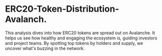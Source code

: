 # ERC20-Token-Distribution-Avalanch.
This analysis dives into how ERC20 tokens are spread out on Avalanche. It helps us see how healthy and engaging the ecosystem is, guiding investors and project teams. By spotting top tokens by holders and supply, we uncover what's buzzing in the network.
